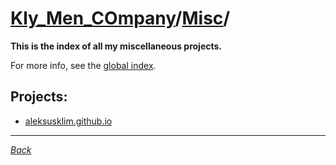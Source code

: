 ﻿# [Kly_Men_COmpany](https://github.com/aleksusklim/Kly_Men_COmpany "Kly_Men_COmpany")/[Misc](https://github.com/aleksusklim/Kly_Men_COmpany/tree/master/Misc "Kly_Men_COmpany/Misc/")/

**This is the index of all my miscellaneous projects.**

For more info, see the [global index](https://github.com/aleksusklim/Kly_Men_COmpany "Kly_Men_COmpany").

## Projects:

- [aleksusklim.github.io](https://github.com/aleksusklim/aleksusklim.github.io "Kly_Men_COmpany/Misc/aleksusklim.github.io/")

---

_[Back](https://github.com/aleksusklim/Kly_Men_COmpany "Kly_Men_COmpany/")_
